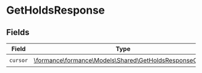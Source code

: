 # GetHoldsResponse


## Fields

| Field                                                                                                    | Type                                                                                                     | Required                                                                                                 | Description                                                                                              |
| -------------------------------------------------------------------------------------------------------- | -------------------------------------------------------------------------------------------------------- | -------------------------------------------------------------------------------------------------------- | -------------------------------------------------------------------------------------------------------- |
| `cursor`                                                                                                 | [\formance\formance\Models\Shared\GetHoldsResponseCursor](../../models/shared/GetHoldsResponseCursor.md) | :heavy_check_mark:                                                                                       | N/A                                                                                                      |